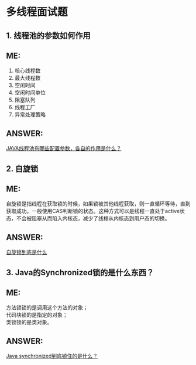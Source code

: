 # 多线程面试题  
## 1. 线程池的参数如何作用  

ME:  
---  
1. 核心线程数  
2. 最大线程数  
3. 空闲时间  
4. 空闲时间单位  
5. 阻塞队列  
6. 线程工厂  
7. 异常处理策略  

ANSWER:  
---  
[JAVA线程池有哪些配置参数，各自的作用是什么？](https://www.cnblogs.com/yefeng654321/articles/11253842.html)  

## 2. 自旋锁  

ME:  
---  
自旋锁是指线程在获取锁的时候，如果锁被其他线程获取，则一直循环等待，直到获取成功。一般使用CAS判断锁的状态。这种方式可以是线程一直处于active状态，不会被阻塞从而陷入内核态，减少了线程从内核态到用户态的切换。  

ANSWER:  
---  
[自旋锁到底是什么](https://www.jianshu.com/p/9d3660ad4358?utm_source=oschina-app)  

## 3. Java的Synchronized锁的是什么东西？  

ME:  
---  
方法锁锁的是调用这个方法的对象；  
代码块锁的是指定的对象；  
类锁锁的是类对象。  

ANSWER:  
---  
[Java synchronized到底锁住的是什么？](https://www.cnblogs.com/LearnAndGet/p/9365752.html)  